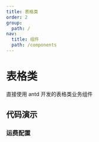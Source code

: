 ```yaml
---
title: 表格类
order: 2
group:
  path: /
nav:
  title: 组件
  path: /components
---
```


# 表格类

直接使用 antd 开发的表格类业务组件

## 代码演示

### 运费配置

<code src='./demos/freight.tsx' />
